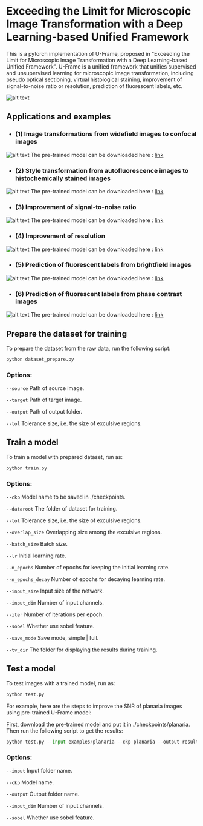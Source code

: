 # Exceeding the Limit for Microscopic Image Transformation with a Deep Learning-based Unified Framework   
This is a pytorch implementation of U-Frame, proposed in "Exceeding the Limit for Microscopic Image Transformation with a Deep Learning-based Unified Framework". U-Frame is a unified framework that unifies supervised and unsupervised learning for microscopic image transformation, including pseudo optical sectioning, virtual histological staining, improvement of signal-to-noise ratio or resolution, prediction of fluorescent labels, etc. 

![alt text](https://github.com/TABLAB-HKUST/U-Frame/blob/4acf45520b442979dc8e6e7e606898ab64d85533/examples/fig%201a%20new.jpg)

## Applications and examples
- ### (1) Image transformations from widefield images to confocal images
![alt text](https://github.com/TABLAB-HKUST/U-Frame/blob/0386d9651f2dae6de5f369203a4d199fd581a47d/examples/confocal2.jpg)
The pre-trained model can be downloaded here : [link]()

- ### (2) Style transformation from autofluorescence images to histochemically stained images
![alt text](https://github.com/TABLAB-HKUST/U-Frame/blob/f93de198959810d6927e9b15699f01e2ca2640cc/examples/virtualstaining.jpg)
The pre-trained model can be downloaded here : [link]()

- ### (3) Improvement of signal-to-noise ratio
![alt text](https://github.com/TABLAB-HKUST/U-Frame/blob/11d9a3767a8c5a3c570fec9fee9ab4cd1ec35cb7/examples/planaria.jpg)
The pre-trained model can be downloaded here : [link]()

- ### (4) Improvement of resolution
![alt text](https://github.com/TABLAB-HKUST/U-Frame/blob/78105b47d0c83b449407fcb01417c12ae68c198d/examples/sr.jpg)
The pre-trained model can be downloaded here : [link]()

- ### (5) Prediction of fluorescent labels from brightfield images
![alt text](https://github.com/TABLAB-HKUST/U-Frame/blob/130ed89fa391d33df40a372d4b6afa242e769174/examples/fluo_rubin.jpg)
The pre-trained model can be downloaded here : [link]()

- ### (6) Prediction of fluorescent labels from phase contrast images
![alt text](https://github.com/TABLAB-HKUST/U-Frame/blob/3fc619108cf9ab670ab845792ec6f39cb6becc8f/examples/fluo_yusha.jpg)
The pre-trained model can be downloaded here : [link]()


##  Prepare the dataset for training
To prepare the dataset from the raw data, run the following script:
```python
python dataset_prepare.py 
```
### Options:
```--source```	Path of source image.

```--target```	Path of target image.

```--output```	Path of output folder.

```--tol```	Tolerance size, i.e. the size of exculsive regions.


##  Train a model
To train a model with prepared dataset, run as:
```python
python train.py 
```

### Options:
```--ckp```	Model name to be saved in ./checkpoints.

```--dataroot```	The folder of dataset for training.

```--tol```	Tolerance size, i.e. the size of exculsive regions.

```--overlap_size```	Overlapping size among the exculsive regions.

```--batch_size```	Batch size.

```--lr```	Initial learning rate.

```--n_epochs```	Number of epochs for keeping the initial learning rate.

```--n_epochs_decay```	Number of epochs for decaying learning rate.

```--input_size```	Input size of the network.

```--input_dim```	Number of input channels.

```--iter```	Number of iterations per epoch.

```--sobel```	Whether use sobel feature.

```--save_mode```	Save mode, simple | full.

```--tv_dir```	The folder for displaying the results during training.

## Test a model
To test images with a trained model, run as:
```python
python test.py 
```
For example, here are the steps to improve the SNR of planaria images using pre-trained U-Frame model:

First, download the pre-trained model and put it in ./checkpoints/planaria. Then run the following script to get the results:
```python
python test.py --input examples/planaria --ckp planaria --output results/planaria --input_dim 1
```

### Options:
```--input```	Input folder name.

```--ckp```	Model name.

```--output```	Output folder name.

```--input_dim```	Number of input channels.

```--sobel```	Whether use sobel feature.

